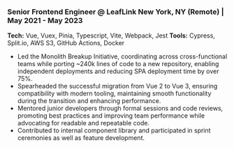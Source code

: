 ### Senior Frontend Engineer @ LeafLink <span class="sub-head"> New York, NY (Remote) | May 2021 - May 2023</span>

**Tech:** Vue, Vuex, Pinia, Typescript, Vite, Webpack, Jest
**Tools:** Cypress, Split.io, AWS S3, GitHub Actions, Docker

- Led the Monolith Breakup Initiative, coordinating across cross-functional teams while porting ~240k lines of code to a new repository, enabling independent deployments and reducing SPA deployment time by over 75%.
- Spearheaded the successful migration from Vue 2 to Vue 3, ensuring compatibility with modern tooling, maintaining smooth functionality during the transition and enhancing performance.
- Mentored junior developers through formal sessions and code reviews, promoting best practices and improving team performance while advocating for readable and repeatable code.
- Contributed to internal component library and participated in sprint ceremonies as well as feature development.
